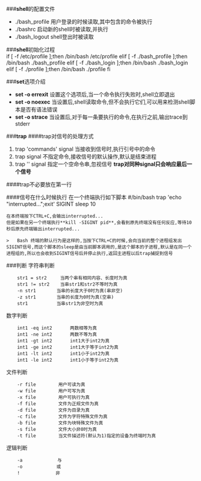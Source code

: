 ###**shell**的配置文件
-	./bash_profile 用户登录的时候读取,其中包含的命令被执行
-	./bashrc 启动新的shell时被读取,并执行
-	./bash_logout shell登出时被读取

###**shell**初始化过程	
	if [ -f /etc/profile ];then
		/bin/bash /etc/profile
	elif [ -f ./bash_profile ];then
		/bin/bash ./bash_profile
	elif [ -f ./bash_login ];then
		/bin/bash ./bash_login
	elif [ -f ./profile ];then
		/bin/bash ./profile
	fi
	
###**set**选项介绍
-	**set -o errexit** 设置这个选项后,当一个命令执行失败时,shell立即退出
-	**set -o noexec** 当设置后,shell读取命令,但不会执行它们,可以用来检测shell脚本是否有语法错误
-	**set -o strace** 当设置后,对于每一条要执行的命令,在执行之前,输出trace到stderr

###**trap**
####trap对信号的处理方式
1.	trap 'commands' signal 当接收到信号时,执行引号中的命令
2.	trap signal 不指定命令,接收信号的默认操作,默认是结束进程
3.	trap '' signal 指定一个空命令串,忽视信号
**trap对同种signal只会响应最后一个信号**

####trap不必要放在第一行

####信号在什么时候执行
	在一个终端执行如下脚本
	#/bin/bash
	trap 'echo "interrupted...";exit' SIGINT
	sleep 10

	在本终端按下CTRL+C,会输出interrupted...
	但是如果在另一个终端执行**kill -SIGINT pid**,会看到原先终端没有任何反应,等待10秒后原先终端输出interrupted...

	>	Bash 终端的默认行为是这样的,当按下CTRL+C的时候,会向当前的整个进程组发出SIGINT信号,而这个脚本的sleep是由当前脚本调用的,是这个脚本的子进程,默认是在同一个进程组的,所以也会收到SIGINT信号后并停止执行,返回主进程以后trap捕捉到信号

###判断
字符串判断
```
	str1 = str2		当两个串有相同内容、长度时为真
	str1 != str2	当串str1和str2不等时为真
	-n str1　　　　 当串的长度大于0时为真(串非空)
	-z str1　　　　 当串的长度为0时为真(空串)
	str1　　　　    当串str1为非空时为真
```
数字判断
```
	int1 -eq int2　　　　两数相等为真 
	int1 -ne int2　　　　两数不等为真 
	int1 -gt int2　　　　int1大于int2为真 
	int1 -ge int2　　　　int1大于等于int2为真 
	int1 -lt int2　　　　int1小于int2为真 
	int1 -le int2　　　　int1小于等于int2为真
```
文件判断
```
	-r file　　　　　用户可读为真 
	-w file　　　　　用户可写为真 
	-x file　　　　　用户可执行为真 
	-f file　　　　　文件为正规文件为真 
	-d file　　　　　文件为目录为真 
	-c file　　　　　文件为字符特殊文件为真 
	-b file　　　　　文件为块特殊文件为真 
	-s file　　　　　文件大小非0时为真 
	-t file　　　　　当文件描述符(默认为1)指定的设备为终端时为真
```
逻辑判断
```
	-a 　 　　　　　 与 
	-o　　　　　　　 或 
	!　　　　　　　　非
```